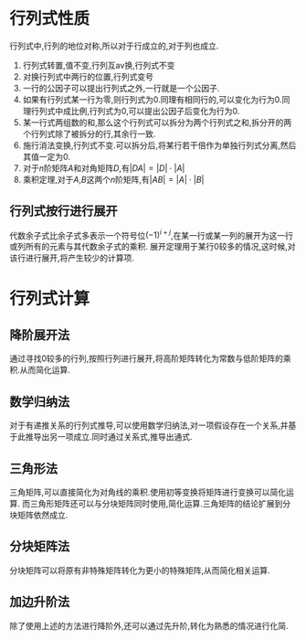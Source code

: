 # 行列式性质

行列式中,行列的地位对称,所以对于行成立的,对于列也成立.

1. 行列式转置,值不变,行列互av换,行列式不变
2. 对换行列式中两行的位置,行列式变号
3. 一行的公因子可以提出行列式之外,一行就是一个公因子.
4. 如果有行列式某一行为零,则行列式为0.同理有相同行的,可以变化为行为0.同理行列式中成比例,行列式为0,可以提出公因子后变化为行为0.
5. 某一行式两组数的和,那么这个行列式可以拆分为两个行列式之和,拆分开的两个行列式除了被拆分的行,其余行一致.
6. 施行消法变换,行列式不变.可以拆分后,将某行若干倍作为单独行列式分离,然后其值一定为0.
7. 对于$n$阶矩阵$A$和对角矩阵$D$,有$|DA|=|D|\cdot|A|$
8. 乘积定理,对于$A$,$B$这两个$n$阶矩阵,有$|AB|=|A|\cdot|B|$

## 行列式按行进行展开

代数余子式比余子式多表示一个符号位$(-1)^{i+j}$,在某一行或某一列的展开为这一行或列所有的元素与其代数余子式的乘积.
展开定理用于某行0较多的情况,这时候,对该行进行展开,将产生较少的计算项.


# 行列式计算

## 降阶展开法

通过寻找0较多的行列,按照行列进行展开,将高阶矩阵转化为常数与低阶矩阵的乘积.从而简化运算.

## 数学归纳法

对于有递推关系的行列式推导,可以使用数学归纳法,对一项假设存在一个关系,并基于此推导出另一项成立.同时通过关系式,推导出通式.

## 三角形法

三角矩阵,可以直接简化为对角线的乘积.使用初等变换将矩阵进行变换可以简化运算.
而三角形矩阵还可以与分块矩阵同时使用,简化运算.三角矩阵的结论扩展到分块矩阵依然成立.

## 分块矩阵法

分块矩阵可以将原有非特殊矩阵转化为更小的特殊矩阵,从而简化相关运算.

## 加边升阶法

除了使用上述的方法进行降阶外,还可以通过先升阶,转化为熟悉的情况进行化简.